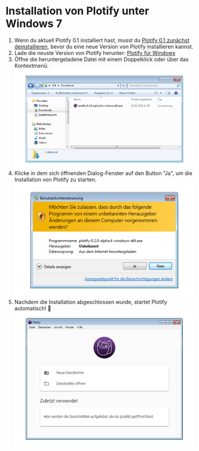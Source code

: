 # Installation von Plotify unter Windows 7

1. Wenn du aktuell Plotify 0.1 installiert hast, musst du [Plotify 0.1 zunächst deinstallieren](uninstall.md), bevor du eine neue Version von Plotify installieren kannst.
2. Lade die neuste Version von Plotify herunter: [Plotify für Windows](https://github.com/plotify/plotify/releases/download/v0.2.0-alpha.6/plotify-0.2.0-alpha.6-windows-x64.exe)
3. Öffne die heruntergeladene Datei mit einem Doppelklick oder über das Kontextmenü.<br />![](open-exe.png)
4. Klicke in dem sich öffnenden Dialog-Fenster auf den Button "Ja", um die Installation von Plotify zu starten.<br />![](user-account-control.png)
5. Nachdem die Installation abgeschlossen wurde, startet Plotify automatisch! :tada:<br />![](started.png)

